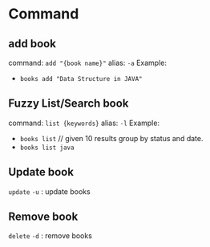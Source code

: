 # Command
## add book   
command: `add "{book name}"`
alias:   `-a`
Example: 
- `books add "Data Structure in JAVA"`

## Fuzzy List/Search book
command: `list {keywords}`
alias: `-l`
Example:
- `books list`  // given 10 results group by status and date.
- `books list java`

## Update book
`update`  `-u`    : update books

## Remove book
`delete`  `-d`    : remove books